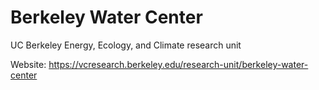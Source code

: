 # Berkeley Water Center
UC Berkeley Energy, Ecology, and Climate research unit

Website: https://vcresearch.berkeley.edu/research-unit/berkeley-water-center
